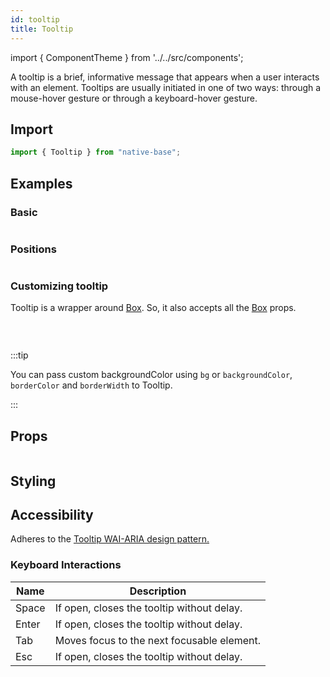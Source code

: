 ```yaml
---
id: tooltip
title: Tooltip
---
```


import { ComponentTheme } from '../../src/components';

A tooltip is a brief, informative message that appears when a user interacts with an element. Tooltips are usually initiated in one of two ways: through a mouse-hover gesture or through a keyboard-hover gesture.

## Import

```jsx
import { Tooltip } from "native-base";
```

## Examples

### Basic

```ComponentSnackPlayer path=components,composites,Tooltip,Basic.tsx

```

### Positions

```ComponentSnackPlayer path=components,composites,Tooltip,TooltipPositions.tsx

```

### Customizing tooltip

Tooltip is a wrapper around [Box](box.md). So, it also accepts all the [Box](box.md#h2-props) props.

```ComponentSnackPlayer path=components,composites,Tooltip,CustomTooltip.tsx

```

<br />

:::tip

You can pass custom backgroundColor using `bg` or `backgroundColor`, `borderColor` and `borderWidth` to Tooltip.

:::

## Props

```ComponentPropTable path=composites,Tooltip,Tooltip.tsx

```

## Styling

<ComponentTheme name="tooltip" />

## Accessibility

Adheres to the [Tooltip WAI-ARIA design pattern.](https://www.w3.org/TR/wai-aria-1.1/#tooltip)

### Keyboard Interactions

| Name  | Description                                |
| ----- | ------------------------------------------ |
| Space | If open, closes the tooltip without delay. |
| Enter | If open, closes the tooltip without delay. |
| Tab   | Moves focus to the next focusable element. |
| Esc   | If open, closes the tooltip without delay. |

